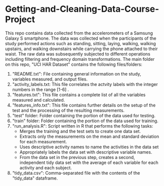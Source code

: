# Getting-and-Cleaning-Data-Course-Project

This repo contains data collected from the accelerometers of a Samsung Galaxy S smartphone. The data was collected when the 
participants of the study performed actions such as standing, sitting, laying, walking, walking upstairs, and walking downstairs while
carrying the phone attached to their waist. The raw data was subsequently subjected to different operations including filtering 
and frequency domain transformations. 
The main folder on this repo, "UCI HAR Dataset" contains the following files/folders:
  1. "README.txt": File containing general information on the study, variables measured, and output files.
  2. "activity_labels.txt: This file correlates the actvity labels with the integer numbers in the range [1-6] .
  3. "features.txt": This file contains a complete list of all the variables measured and calculated.
  4. "features_info.txt": This file contains further details on the setup of the test and the processing of the resulting 
  measurements.
  5. "test" folder: Folder containing the portion of the data used for testing.
  6. "train" folder: Folder containing the portion of the data used for training.
  7. "run_analysis.R": Script written in R that performs the following tasks:
      - Merges the training and the test sets to create one data set.
      - Extracts only the measurements on the mean and standard deviation for each measurement.
      - Uses descriptive activity names to name the activities in the data set
      - Appropriately labels the data set with descriptive variable names.
      - From the data set in the previous step, creates a second, independent tidy data set with the average of each variable for each activity and each subject.
  8. "tidy_data.csv": Comma-separated file with the contents of the "tidy_data" dataframe. 

